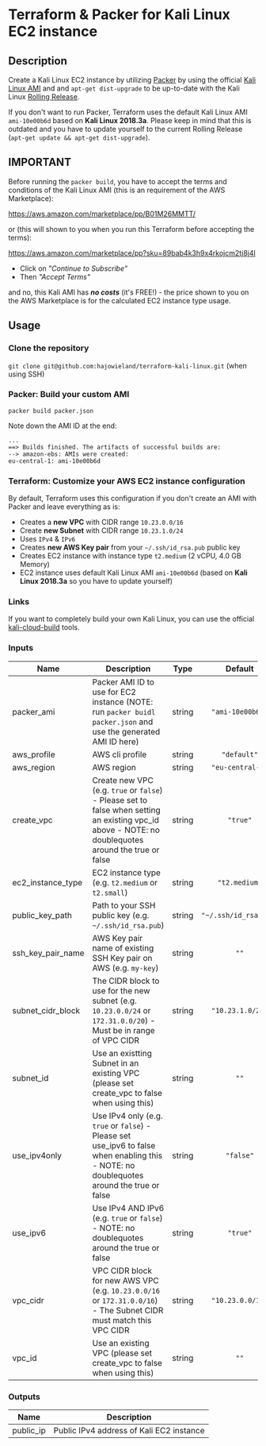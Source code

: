 # Terraform & Packer for Kali Linux EC2 instance

## Description

Create a Kali Linux EC2 instance by utilizing [Packer](http://packer.io/) by using the official [Kali Linux AMI](https://aws.amazon.com/marketplace/pp/B01M26MMTT/) and and `apt-get dist-upgrade` to be up-to-date with the Kali Linux [Rolling Release](https://www.kali.org/kali-linux-releases/).

If you don't want to run Packer, Terraform uses the default Kali Linux AMI `ami-10e00b6d` based on **Kali Linux 2018.3a**. Please keep in mind that this is outdated and you have to update yourself to the current Rolling Release (`apt-get update && apt-get dist-upgrade`).

## IMPORTANT

Before running the `packer build`, you have to accept the terms and conditions of the Kali Linux AMI (this is an requirement of the AWS Marketplace):

https://aws.amazon.com/marketplace/pp/B01M26MMTT/

or (this will shown to you when you run this Terraform before accepting the terms):

https://aws.amazon.com/marketplace/pp?sku=89bab4k3h9x4rkojcm2tj8j4l

* Click on _"Continue to Subscribe"_
* Then _"Accept Terms"_

and no, this Kali AMI has ***no costs*** (it's FREE!) - the price shown to you on the AWS Marketplace is for the calculated EC2 instance type usage.


## Usage

### Clone the repository

`git clone git@github.com:hajowieland/terraform-kali-linux.git` (when using SSH)

### Packer: Build your custom AMI

`packer build packer.json`

Note down the AMI ID at the end:

```
...
==> Builds finished. The artifacts of successful builds are:
--> amazon-ebs: AMIs were created:
eu-central-1: ami-10e00b6d
```

### Terraform: Customize your AWS EC2 instance configuration

By default, Terraform uses this configuration if you don't create an AMI with Packer and leave everything as is:

* Creates a **new VPC** with CIDR range `10.23.0.0/16`
* Create **new Subnet** with CIDR range `10.23.1.0/24`
* Uses `IPv4` & `IPv6`
* Creates **new AWS Key pair** from your `~/.ssh/id_rsa.pub` public key
* Creates EC2 instance with instance type `t2.medium` (2 vCPU, 4.0 GB Memory)
* EC2 instance uses default Kali Linux AMI `ami-10e00b6d` (based on **Kali Linux 2018.3a** so you have to update yourself)


### Links

If you want to completely build your own Kali Linux, you can use the official [kali-cloud-build](https://gitlab.com/kalilinux/build-scripts/kali-cloud-build) tools.
### Inputs

| Name | Description | Type | Default | Required |
|------|-------------|:----:|:-----:|:-----:|
| packer\_ami | Packer AMI ID to use for EC2 instance (NOTE: run `packer buidl packer.json` and use the generated AMI ID here) | string | `"ami-10e00b6d"` | yes |
| aws\_profile | AWS cli profile | string | `"default"` | no |
| aws\_region | AWS region | string | `"eu-central-1"` | no |
| create\_vpc | Create new VPC (e.g. `true` or `false`) - Please set to false when setting an existing vpc_id above - NOTE: no doublequotes around the true or false | string | `"true"` | no |
| ec2\_instance\_type | EC2 instance type (e.g. `t2.medium` or `t2.small`) | string | `"t2.medium"` | no |
| public\_key\_path | Path to your SSH public key (e.g. `~/.ssh/id_rsa.pub`) | string | `"~/.ssh/id_rsa.pub"` | no |
| ssh\_key\_pair\_name | AWS Key pair name of existing SSH Key pair on AWS (e.g. `my-key`) | string | `""` | no |
| subnet\_cidr\_block | The CIDR block to use for the new subnet (e.g. `10.23.0.0/24` or `172.31.0.0/20`) - Must be in range of VPC CIDR | string | `"10.23.1.0/24"` | no |
| subnet\_id | Use an existting Subnet in an existing VPC (please set create_vpc to false when using this) | string | `""` | no |
| use\_ipv4only | Use IPv4 only (e.g. `true` or `false`) - Please set use_ipv6 to false when enabling this - NOTE: no doublequotes around the true or false | string | `"false"` | no |
| use\_ipv6 | Use IPv4 AND IPv6 (e.g. `true` or `false`) - NOTE: no doublequotes around the true or false | string | `"true"` | no |
| vpc\_cidr | VPC CIDR block for new AWS VPC (e.g. `10.23.0.0/16` or `172.31.0.0/16`) - The Subnet CIDR must match this VPC CIDR | string | `"10.23.0.0/16"` | no |
| vpc\_id | Use an existing VPC (please set create_vpc to false when using this) | string | `""` | no |

### Outputs

| Name | Description |
|------|-------------|
| public\_ip | Public IPv4 address of Kali EC2 instance |




